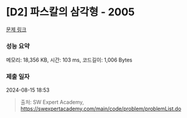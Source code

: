 # [D2] 파스칼의 삼각형 - 2005 

[문제 링크](https://swexpertacademy.com/main/code/problem/problemDetail.do?contestProbId=AV5P0-h6Ak4DFAUq) 

### 성능 요약

메모리: 18,356 KB, 시간: 103 ms, 코드길이: 1,006 Bytes

### 제출 일자

2024-08-15 18:53



> 출처: SW Expert Academy, https://swexpertacademy.com/main/code/problem/problemList.do